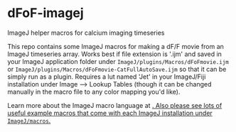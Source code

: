 # dFoF-imagej
ImageJ helper macros for calcium imaging timeseries

This repo contains some ImageJ macros for making a dF/F movie from an ImageJ timeseries array. Works best if file extension is '.ijm' and saved in your ImageJ application folder under `ImageJ/plugins/Macros/dFoFmovie.ijm` or `ImageJ/plugins/Macros/dFoFmovie-CatFullAutoSave.ijm` so that it can be simply run as a plugin. Requires a lut named 'Jet' in your ImageJ/Fiji installation under Image --> Lookup Tables (though it can be changed manually in the macro file to any color mapping you'd like). 

Learn more about the ImageJ macro language at <a href="https://imagej.nih.gov/ij/developer/macro/macros.html">. Also please see lots of useful example macros that come with each ImageJ installation under `ImageJ/macros`.
